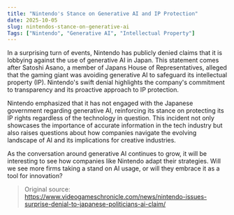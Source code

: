 ```yaml
---
title: "Nintendo's Stance on Generative AI and IP Protection"
date: 2025-10-05
slug: nintendos-stance-on-generative-ai
Tags: ["Nintendo", "Generative AI", "Intellectual Property"]
---
```

In a surprising turn of events, Nintendo has publicly denied claims that it is lobbying against the use of generative AI in Japan. This statement comes after Satoshi Asano, a member of Japans House of Representatives, alleged that the gaming giant was avoiding generative AI to safeguard its intellectual property (IP). Nintendo's swift denial highlights the company's commitment to transparency and its proactive approach to IP protection.

Nintendo emphasized that it has not engaged with the Japanese government regarding generative AI, reinforcing its stance on protecting its IP rights regardless of the technology in question. This incident not only showcases the importance of accurate information in the tech industry but also raises questions about how companies navigate the evolving landscape of AI and its implications for creative industries.

As the conversation around generative AI continues to grow, it will be interesting to see how companies like Nintendo adapt their strategies. Will we see more firms taking a stand on AI usage, or will they embrace it as a tool for innovation? 

> Original source: https://www.videogameschronicle.com/news/nintendo-issues-surprise-denial-to-japanese-politicians-ai-claim/